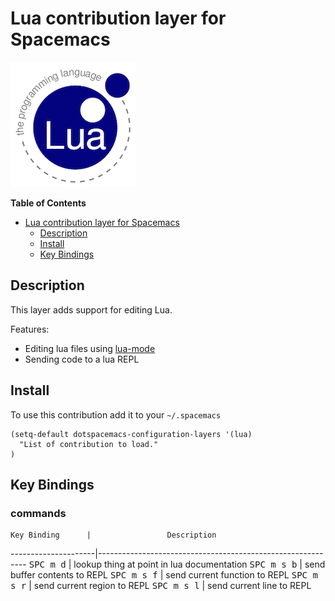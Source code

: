 # Lua contribution layer for Spacemacs

![logo](img/lua.gif)

<!-- markdown-toc start - Don't edit this section. Run M-x markdown-toc/generate-toc again -->
**Table of Contents**

- [Lua contribution layer for Spacemacs](#lua-contribution-layer-for-spacemacs)
    - [Description](#description)
    - [Install](#install)
    - [Key Bindings](#key-bindings)

<!-- markdown-toc end -->

## Description

This layer adds support for editing Lua.

Features:
- Editing lua files using [lua-mode][]
- Sending code to a lua REPL

## Install

To use this contribution add it to your `~/.spacemacs`

```elisp
(setq-default dotspacemacs-configuration-layers '(lua)
  "List of contribution to load."
)
```

## Key Bindings

### commands

    Key Binding      |                 Description
---------------------|------------------------------------------------------------
<kbd>SPC m d</kbd>   | lookup thing at point in lua documentation
<kbd>SPC m s b</kbd> | send buffer contents to REPL
<kbd>SPC m s f</kbd> | send current function to REPL
<kbd>SPC m s r</kbd> | send current region to REPL
<kbd>SPC m s l</kbd> | send current line to REPL

[lua-mode]: https://github.com/immerrr/lua-mode 
